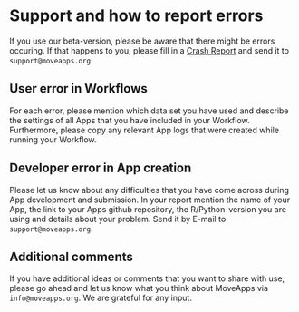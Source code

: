 # Support and how to report errors

If you use our beta-version, please be aware that there might be errors occuring. If that happens to you, please fill in a [Crash Report](files/CrashReport_template.md) and send it to `support@moveapps.org`.

## User error in Workflows
For each error, please mention which data set you have used and describe the settings of all Apps that you have included in your Workflow. Furthermore, please copy any relevant App logs that were created while running your Workflow.

## Developer error in App creation
Please let us know about any difficulties that you have come across during App development and submission. In your report mention the name of your App, the link to your Apps github repository, the R/Python-version you are using and details about your problem. Send it by E-mail to `support@moveapps.org`.

## Additional comments
If you have additional ideas or comments that you want to share with use, please go ahead and let us know what you think about MoveApps via `info@moveapps.org`. We are grateful for any input.